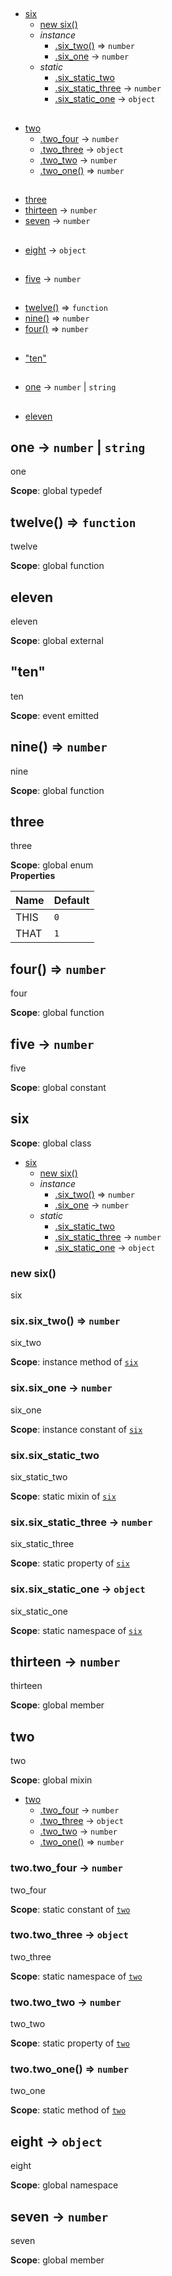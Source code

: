 ## 
* [six](#six)
  * [new six()](#new_six_new)
  * _instance_
    * [.six_two()](#six#six_two) ⇒ <code>number</code>
    * [.six_one](#six#six_one) → <code>number</code>
  * _static_
    * [.six_static_two](#six.six_static_two)
    * [.six_static_three](#six.six_static_three) → <code>number</code>
    * [.six_static_one](#six.six_static_one) → <code>object</code>
## 
* [two](#two)
  * [.two_four](#two.two_four) → <code>number</code>
  * [.two_three](#two.two_three) → <code>object</code>
  * [.two_two](#two.two_two) → <code>number</code>
  * [.two_one()](#two.two_one) ⇒ <code>number</code>
## 
* [three](#three)
* [thirteen](#thirteen) → <code>number</code>
* [seven](#seven) → <code>number</code>
## 
* [eight](#eight) → <code>object</code>
## 
* [five](#five) → <code>number</code>
## 
* [twelve()](#twelve) ⇒ <code>function</code>
* [nine()](#nine) ⇒ <code>number</code>
* [four()](#four) ⇒ <code>number</code>
## 
* ["ten"](#event_ten)
## 
* [one](#one) → <code>number</code> \| <code>string</code>
## 
* [eleven](#external_eleven)
<a name="one"></a>
## one → <code>number</code> \| <code>string</code>
one

**Scope**: global typedef  
<a name="twelve"></a>
## twelve() ⇒ <code>function</code>
twelve

**Scope**: global function  
<a name="external_eleven"></a>
## eleven
eleven

**Scope**: global external  
<a name="event_ten"></a>
## "ten"
ten

**Scope**: event emitted  
<a name="nine"></a>
## nine() ⇒ <code>number</code>
nine

**Scope**: global function  
<a name="three"></a>
## three
three

**Scope**: global enum  
**Properties**

| Name | Default |
| --- | --- |
| THIS | <code>0</code> | 
| THAT | <code>1</code> | 

<a name="four"></a>
## four() ⇒ <code>number</code>
four

**Scope**: global function  
<a name="five"></a>
## five → <code>number</code>
five

**Scope**: global constant  
<a name="six"></a>
## six
**Scope**: global class  

* [six](#six)
  * [new six()](#new_six_new)
  * _instance_
    * [.six_two()](#six#six_two) ⇒ <code>number</code>
    * [.six_one](#six#six_one) → <code>number</code>
  * _static_
    * [.six_static_two](#six.six_static_two)
    * [.six_static_three](#six.six_static_three) → <code>number</code>
    * [.six_static_one](#six.six_static_one) → <code>object</code>

<a name="new_six_new"></a>
### new six()
six

<a name="six#six_two"></a>
### six.six_two() ⇒ <code>number</code>
six_two

**Scope**: instance method of <code>[six](#six)</code>  
<a name="six#six_one"></a>
### six.six_one → <code>number</code>
six_one

**Scope**: instance constant of <code>[six](#six)</code>  
<a name="six.six_static_two"></a>
### six.six_static_two
six_static_two

**Scope**: static mixin of <code>[six](#six)</code>  
<a name="six.six_static_three"></a>
### six.six_static_three → <code>number</code>
six_static_three

**Scope**: static property of <code>[six](#six)</code>  
<a name="six.six_static_one"></a>
### six.six_static_one → <code>object</code>
six_static_one

**Scope**: static namespace of <code>[six](#six)</code>  
<a name="thirteen"></a>
## thirteen → <code>number</code>
thirteen

**Scope**: global member  
<a name="two"></a>
## two
two

**Scope**: global mixin  

* [two](#two)
  * [.two_four](#two.two_four) → <code>number</code>
  * [.two_three](#two.two_three) → <code>object</code>
  * [.two_two](#two.two_two) → <code>number</code>
  * [.two_one()](#two.two_one) ⇒ <code>number</code>

<a name="two.two_four"></a>
### two.two_four → <code>number</code>
two_four

**Scope**: static constant of <code>[two](#two)</code>  
<a name="two.two_three"></a>
### two.two_three → <code>object</code>
two_three

**Scope**: static namespace of <code>[two](#two)</code>  
<a name="two.two_two"></a>
### two.two_two → <code>number</code>
two_two

**Scope**: static property of <code>[two](#two)</code>  
<a name="two.two_one"></a>
### two.two_one() ⇒ <code>number</code>
two_one

**Scope**: static method of <code>[two](#two)</code>  
<a name="eight"></a>
## eight → <code>object</code>
eight

**Scope**: global namespace  
<a name="seven"></a>
## seven → <code>number</code>
seven

**Scope**: global member  
